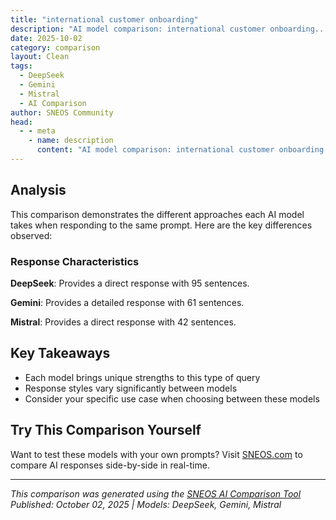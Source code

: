 ```yaml
---
title: "international customer onboarding"
description: "AI model comparison: international customer onboarding..."
date: 2025-10-02
category: comparison
layout: Clean
tags:
  - DeepSeek
  - Gemini
  - Mistral
  - AI Comparison
author: SNEOS Community
head:
  - - meta
    - name: description
      content: "AI model comparison: international customer onboarding..."
---
```


<ChatComparison
  title="international customer onboarding"
  prompt="international customer onboarding"
  :responses='{
    "DeepSeek": "Of course. International customer onboarding is the strategic process of welcoming, integrating, and setting up new customers from different countries for success with your product or service. It\u0027s a critical phase that goes beyond simple account activation to encompass cultural, linguistic, legal, and technical considerations.\n\nA successful international onboarding program directly impacts **customer satisfaction, retention, and lifetime value**.\n\nHere is a comprehensive guide to building and optimizing an international customer onboarding process.\n\n---\n\n### The Unique Challenges of International Onboarding\n\nBefore designing the process, understand the key hurdles:\n\n1.  **Language \u0026 Communication:** This is the most obvious barrier. It\u0027s not just about translating your UI, but also emails, help docs, and support.\n2.  **Cultural Nuances:** Communication styles, formality, perceptions of time, and business etiquette vary greatly. What feels friendly in one culture may feel unprofessional in another.\n3.  **Time Zones \u0026 Availability:** Providing timely support across multiple time zones is a logistical challenge.\n4.  **Legal \u0026 Compliance:** Data privacy laws (like GDPR in Europe, PDPA in Singapore), tax regulations, and contractual terms must be adapted for different regions.\n5.  **Payment Methods \u0026 Currencies:** Preferred payment methods differ (e.g., Alipay in China, iDEAL in the Netherlands). Displaying prices in local currency is a must.\n6.  **Technical \u0026 Infrastructure Variations:** Internet speeds, device preferences (mobile-first vs. desktop), and access to certain services (e.g., Google) can differ.\n\n---\n\n### A Framework for Successful International Customer Onboarding\n\nHere\u2019s a step-by-step framework, from pre-sale to ongoing success.\n\n#### Phase 1: Pre-Onboarding \u0026 Preparation (The Foundation)\n\nThis happens *before* the customer even signs up.\n\n*   **Localize Your Marketing \u0026 Sales:** Ensure your website, sales demos, and collateral speak to the local market\u0027s pain points and benefits.\n*   **Clear International Sign-up:**\n    *   **Multi-language Website \u0026 Sign-up Forms:** Use a robust i18n (internationalization) framework.\n    *   **Global Payment Gateway:** Use a provider like Stripe, Adyen, or PayPal that supports multiple currencies and local payment methods.\n    *   **Transparent Pricing:** Display prices in local currency, including any VAT/GST.\n\n#### Phase 2: The Onboarding Sequence (The Activation)\n\nThis is the structured journey you take the customer on immediately after sign-up.\n\n*   **Automated \u0026 Localized Email/Welcome Sequence:**\n    *   Don\u0027t just translate word-for-word. Transcreate the message for cultural relevance.\n    *   Adjust send times based on the customer\u0027s time zone.\n    *   Welcome email, setup guides, key feature highlights.\n*   **In-App Guidance \u0026 Product Tours:**\n    *   Use a tool like Appcues, Userpilot, or Pendo to create in-app messages, checklists, and tooltips in the user\u0027s language.\n    *   Guide them to their \u0022First Value Moment\u0022 as quickly as possible.\n*   **Multi-lingual Knowledge Base \u0026 Help Center:**\n    *   This is your first line of defense for support. Use a platform (e.g., Zendesk, Intercom) that supports easy translation and locale-specific content.\n*   **Personalized Kick-off Call (For High-Touch Clients):**\n    *   For larger accounts, a live video call is invaluable.\n    *   Schedule it at a reasonable time for the customer.\n    *   Have a native speaker or a culturally-aware representative on the call if possible.\n\n#### Phase 3: Ongoing Support \u0026 Success (The Retention)\n\n*   **24/5 or 24/7 Support Coverage:**\n    *   Use a follow-the-sun model with global offices or a distributed team.\n    *   Leverage a tiered support system with clear SLAs (Service Level Agreements).\n*   **Localized Customer Support:**\n    *   Offer support in the customer\u0027s language. This may require hiring bilingual support agents or using a translation service for async support (e.g., email).\n    *   Equip support teams with cultural training.\n*   **Cultural Training for Your Team:**\n    *   Train your Customer Success and Support teams on the cultural norms of your key markets. This prevents misunderstandings and builds stronger relationships.\n*   **Community Building:**\n    *   Create region-specific user groups, forums, or Slack channels to foster peer-to-peer support and networking.\n\n---\n\n### Best Practices and Pro Tips\n\n*   **Start with Your Largest Markets:** Don\u0027t try to localize for 100 countries at once. Identify your top 3-5 international markets and focus your efforts there.\n*   **Hire Locally or Work with Local Experts:** There is no substitute for native insight. Consider hiring customer success managers or consultants from your target regions.\n*   **Leverage Technology:**\n    *   **CRM \u0026 CS Platforms:** Use HubSpot, Salesforce, or Gainsight to track customer location and automate locale-specific journeys.\n    *   **Communication Tools:** Use Intercom, Drift, or Zendesk for multi-lingual live chat.\n    *   **Translation Management:** Use a platform like Lokalise, Transifex, or Phrase to manage your software and content translations efficiently.\n*   **Compliance First:** Consult with legal experts to ensure your data handling, privacy policy, and terms of service are compliant in each region you operate. **This is non-negotiable.**\n*   **Measure and Iterate:**\n    *   Track key onboarding metrics **by region**: Time to First Value, Activation Rate, 30-Day Retention.\n    *   Use regional NPS (Net Promoter Score) and CSAT (Customer Satisfaction) surveys to gather localized feedback.\n    *   Continuously A/B test your onboarding flows for different markets.\n\n### Example: Onboarding Flow Comparison\n\n| Step | Standard (e.g., US) | Adapted for Germany | Adapted for Japan |\n| :--- | :--- | :--- | :--- |\n| **Welcome Email** | Informal, enthusiastic. \u0022Hey [Name]! Let\u0027s get started!\u0022 | Formal, structured. \u0022Dear Mr./Ms. [Last Name], Welcome to [Product].\u0022 | Highly formal, respectful. Acknowledges the business relationship. |\n| **Kick-off Call** | Focused on quick wins and business outcomes. Can be casual. | Focused on detailed implementation, data security, and long-term planning. Punctuality is critical. | Focused on establishing trust and understanding hierarchical decision-making. Exchange of business cards (virtually) may be expected. |\n| **Payment** | Credit Card (Visa/Mastercard/Amex) | SEPA Direct Debit, Invoice, PayPal | Credit Card, Bank Transfer (Konbini) |\n| **Support** | Live chat, direct and problem-solving focused. | Prefers detailed, documented solutions (knowledge base) but will call for complex issues. Expects thoroughness. | Prefers high-touch, personal support. Relationship and harmony are key. May avoid saying \u0022no\u0022 directly. |\n\n### Key Takeaways\n\nInternational customer onboarding is not a one-size-fits-all process. It\u0027s a strategic investment that requires:\n\n*   **Empathy:** Understanding the customer\u0027s context beyond their geographic location.\n*   **Adaptability:** Being willing to change your processes, communication, and even product to meet global needs.\n*   **Investment:** Dedicating resources to localization, hiring, and legal compliance.\n\nBy treating international customers as distinct segments with unique needs, you can turn the complexity of global expansion into a significant competitive advantage.",
    "Gemini": "International customer onboarding is the process of guiding new customers from different countries through the initial stages of using your product or service, ensuring they have a positive and successful experience. It\u0027s a critical part of the customer lifecycle, impacting customer satisfaction, retention, and ultimately, revenue.\n\nHere\u0027s a breakdown of key considerations and best practices for effective international customer onboarding:\n\n**I. Key Considerations for International Onboarding:**\n\n*   **Localization:**\n    *   **Language:** Translate all onboarding materials, including welcome emails, product documentation, tutorials, and support content, into the customer\u0027s preferred language.  Use professional translators and proofreaders to ensure accuracy and cultural appropriateness. Avoid relying solely on machine translation.\n    *   **Currency and Payment Methods:** Offer pricing in local currencies and support common payment methods used in different regions.\n    *   **Time Zones:** Schedule communication and support based on the customer\u0027s time zone.\n    *   **Cultural Nuances:** Be aware of cultural differences in communication styles, preferences, and expectations. Avoid jargon, idioms, and humor that might not translate well or be misinterpreted.\n    *   **Data Privacy and Compliance:** Understand and comply with local data privacy regulations (e.g., GDPR in Europe, CCPA in California) and legal requirements.\n*   **Personalization:**\n    *   **Segmentation:** Tailor the onboarding experience based on the customer\u0027s industry, company size, role, and specific needs.\n    *   **Relevant Content:** Provide content that addresses the customer\u0027s unique challenges and goals in their local market.\n*   **Accessibility:**\n    *   **Mobile-First Approach:** Optimize the onboarding experience for mobile devices, as many international customers may primarily access your product or service through their smartphones.\n    *   **Accessibility Standards:** Adhere to accessibility guidelines (e.g., WCAG) to ensure that your onboarding materials are usable by people with disabilities.\n*   **Support:**\n    *   **Multilingual Support:** Offer customer support in multiple languages, either through in-house teams, outsourced agents, or automated translation tools.\n    *   **Multiple Channels:** Provide support through various channels, such as email, chat, phone, and social media, based on customer preferences in different regions.\n    *   **Knowledge Base:** Create a comprehensive knowledge base with articles, FAQs, and tutorials in multiple languages to help customers self-serve.\n*   **Technology:**\n    *   **CRM and Onboarding Tools:** Use CRM and onboarding platforms that support multiple languages, currencies, and time zones.\n    *   **Analytics:** Track key metrics, such as activation rates, time to value, and customer satisfaction scores, to identify areas for improvement in the international onboarding process.\n\n**II. Best Practices for International Customer Onboarding:**\n\n1.  **Start with a Warm Welcome:** Send a personalized welcome email or message in the customer\u0027s language, thanking them for signing up and outlining the next steps.\n2.  **Provide Clear and Concise Instructions:** Use simple language and visual aids to guide customers through the initial setup and configuration process.\n3.  **Focus on Quick Wins:** Help customers achieve early success with your product or service by highlighting key features and demonstrating immediate value.\n4.  **Offer Interactive Tutorials and Training:** Provide interactive tutorials, webinars, and training sessions in multiple languages to help customers learn how to use your product or service effectively.\n5.  **Proactively Reach Out:** Check in with customers regularly during the onboarding process to answer questions, address concerns, and provide assistance.\n6.  **Gather Feedback:** Collect feedback from customers throughout the onboarding process to identify areas for improvement and ensure that their needs are being met.  Use surveys, in-app feedback tools, and customer interviews.\n7.  **Continuous Improvement:** Regularly review and update your onboarding materials and processes based on customer feedback, analytics, and changes in the market.\n8.  **Localize Your Landing Pages:**  Make sure the landing page where international customers sign up is properly localized, including language, currency and examples relevant to their region.\n9.  **Consider Using a Global Content Delivery Network (CDN):** A CDN helps to deliver your content faster to users around the world, improving the overall user experience.\n10. **Test and Iterate:** Continuously test different onboarding approaches and iterate based on the results to optimize for conversion and customer satisfaction.\n\n**III. Examples of International Onboarding Strategies:**\n\n*   **Software as a Service (SaaS):** Provide localized in-app tutorials, personalized email sequences, and multilingual customer support.\n*   **E-commerce:** Offer shipping and payment options that are popular in different regions, translate product descriptions, and provide customer service in multiple languages.\n*   **Financial Services:** Comply with local financial regulations, offer banking services in local currencies, and provide multilingual customer support.\n\n**IV.  Key Metrics to Track:**\n\n*   **Activation Rate:**  Percentage of new customers who complete the onboarding process and start using your product or service.\n*   **Time to Value (TTV):** The amount of time it takes for new customers to experience the value of your product or service.\n*   **Customer Satisfaction (CSAT):**  Measure customer satisfaction with the onboarding process using surveys or feedback forms.\n*   **Net Promoter Score (NPS):**  Measure customer loyalty and willingness to recommend your product or service to others.\n*   **Churn Rate:**  Percentage of customers who stop using your product or service within a given period.  Effective onboarding reduces churn.\n*   **Customer Lifetime Value (CLTV):** The total revenue you expect to generate from a customer during their relationship with your company.  Good onboarding increases CLTV.\n\nBy carefully considering these factors and implementing these best practices, you can create a successful international customer onboarding experience that drives customer satisfaction, loyalty, and revenue growth. Remember to be adaptable and continuously optimize your approach based on customer feedback and market trends.\n",
    "Mistral": "International customer onboarding involves welcoming and integrating new customers from different countries into your business. Here\u0027s a step-by-step process to help you effectively onboard international customers:\n\n1. **Know Your Customer (KYC) and Due Diligence:**\n   - Understand and comply with local and international regulations, such as Anti-Money Laundering (AML) and Know Your Customer (KYC) rules.\n   - Verify the customer\u0027s identity, address, and other relevant information.\n   - Screen customers against global watchlists and sanctions.\n\n2. **Understand Cultural Differences:**\n   - Familiarize yourself with the customer\u0027s culture, language, and business etiquette.\n   - Tailor your communication style and onboarding process to suit their cultural preferences.\n\n3. **Localize Your Onboarding Process:**\n   - Offer multiple language options in your onboarding materials and communications.\n   - Use local currency, payment methods, and terms and conditions.\n   - Ensure your website and platforms are accessible and user-friendly for international customers.\n\n4. **Clear Communication:**\n   - Provide a clear outline of the onboarding process, including timelines and expectations.\n   - Use simple, easy-to-understand language, and avoid jargon.\n   - Offer multiple communication channels, considering time zone differences.\n\n5. **Set Expectations:**\n   - Explain your products, services, and pricing structures clearly and concisely.\n   - Discuss and agree on payment terms, delivery times, and after-sales support.\n\n6. **Provide Relevant Training and Resources:**\n   - Offer product demos, tutorials, or training sessions tailored to the customer\u0027s needs.\n   - Share relevant resources, such as user manuals, guides, or FAQs in the customer\u0027s language.\n\n7. **Address Legal and Compliance Issues:**\n   - Understand and comply with international trade regulations, export controls, and data privacy laws.\n   - Consult with legal experts to ensure your onboarding process meets all requirements.\n\n8. **Establish a Point of Contact:**\n   - Assign a dedicated account manager or customer support representative to assist with onboarding and address any customer inquiries.\n\n9. **Gather Feedback:**\n   - Collect customer feedback on your onboarding process to identify areas for improvement.\n\n10. **Regularly Review and Update Your Process:**\n   - Stay informed about changes in international regulations and market trends.\n   - Continuously refine your international customer onboarding process to enhance the customer experience.\n\nHere are some tools that can help in the process:\n\n- Translation services (e.g., Google Translate, DeepL)\n- Localization platforms (e.g., Phrase, Crowdin)\n- KYC/AML screening tools (e.g., Thomson Reuters CLEAR, LexisNexis)\n- Customer communication platforms (e.g., Zendesk, Intercom)\n- International payment gateways (e.g., Stripe, PayPal)"
  }'
  published-date="09:49"
/>

## Analysis

This comparison demonstrates the different approaches each AI model takes when responding to the same prompt. Here are the key differences observed:

### Response Characteristics

**DeepSeek**: Provides a direct response with 95 sentences. 

**Gemini**: Provides a detailed response with 61 sentences. 

**Mistral**: Provides a direct response with 42 sentences. 

## Key Takeaways

- Each model brings unique strengths to this type of query
- Response styles vary significantly between models
- Consider your specific use case when choosing between these models

## Try This Comparison Yourself

Want to test these models with your own prompts? Visit [SNEOS.com](https://sneos.com) to compare AI responses side-by-side in real-time.

---

*This comparison was generated using the [SNEOS AI Comparison Tool](https://sneos.com)*
*Published: October 02, 2025 | Models: DeepSeek, Gemini, Mistral*
